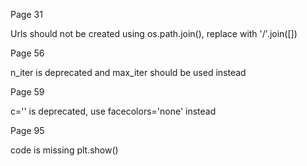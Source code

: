 Page 31

Urls should not be created using os.path.join(), replace with '/'.join([])

Page 56

n_iter is deprecated and max_iter should be used instead

Page 59

c='' is deprecated, use facecolors='none' instead

Page 95

code is missing plt.show()
